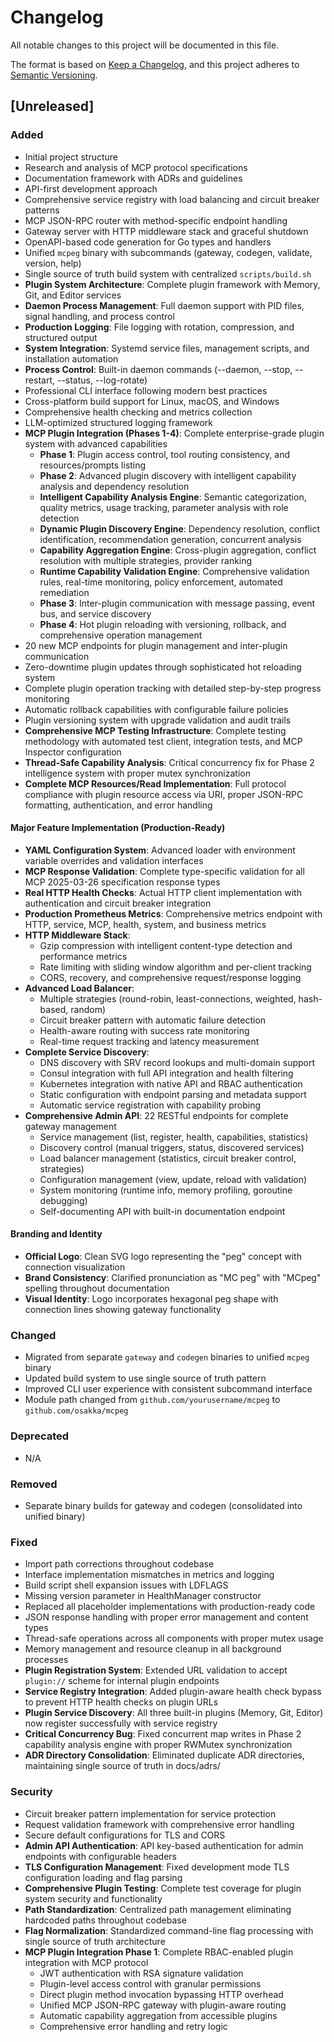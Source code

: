 # Changelog

All notable changes to this project will be documented in this file.

The format is based on [Keep a Changelog](https://keepachangelog.com/en/1.0.0/),
and this project adheres to [Semantic Versioning](https://semver.org/spec/v2.0.0.html).

## [Unreleased]

### Added
- Initial project structure
- Research and analysis of MCP protocol specifications
- Documentation framework with ADRs and guidelines
- API-first development approach
- Comprehensive service registry with load balancing and circuit breaker patterns
- MCP JSON-RPC router with method-specific endpoint handling
- Gateway server with HTTP middleware stack and graceful shutdown
- OpenAPI-based code generation for Go types and handlers
- Unified `mcpeg` binary with subcommands (gateway, codegen, validate, version, help)
- Single source of truth build system with centralized `scripts/build.sh`
- **Plugin System Architecture**: Complete plugin framework with Memory, Git, and Editor services
- **Daemon Process Management**: Full daemon support with PID files, signal handling, and process control
- **Production Logging**: File logging with rotation, compression, and structured output
- **System Integration**: Systemd service files, management scripts, and installation automation
- **Process Control**: Built-in daemon commands (--daemon, --stop, --restart, --status, --log-rotate)
- Professional CLI interface following modern best practices
- Cross-platform build support for Linux, macOS, and Windows
- Comprehensive health checking and metrics collection
- LLM-optimized structured logging framework
- **MCP Plugin Integration (Phases 1-4)**: Complete enterprise-grade plugin system with advanced capabilities
  - **Phase 1**: Plugin access control, tool routing consistency, and resources/prompts listing
  - **Phase 2**: Advanced plugin discovery with intelligent capability analysis and dependency resolution
  - **Intelligent Capability Analysis Engine**: Semantic categorization, quality metrics, usage tracking, parameter analysis with role detection
  - **Dynamic Plugin Discovery Engine**: Dependency resolution, conflict identification, recommendation generation, concurrent analysis
  - **Capability Aggregation Engine**: Cross-plugin aggregation, conflict resolution with multiple strategies, provider ranking
  - **Runtime Capability Validation Engine**: Comprehensive validation rules, real-time monitoring, policy enforcement, automated remediation
  - **Phase 3**: Inter-plugin communication with message passing, event bus, and service discovery
  - **Phase 4**: Hot plugin reloading with versioning, rollback, and comprehensive operation management
- 20 new MCP endpoints for plugin management and inter-plugin communication
- Zero-downtime plugin updates through sophisticated hot reloading system
- Complete plugin operation tracking with detailed step-by-step progress monitoring
- Automatic rollback capabilities with configurable failure policies
- Plugin versioning system with upgrade validation and audit trails
- **Comprehensive MCP Testing Infrastructure**: Complete testing methodology with automated test client, integration tests, and MCP Inspector configuration
- **Thread-Safe Capability Analysis**: Critical concurrency fix for Phase 2 intelligence system with proper mutex synchronization
- **Complete MCP Resources/Read Implementation**: Full protocol compliance with plugin resource access via URI, proper JSON-RPC formatting, authentication, and error handling

#### Major Feature Implementation (Production-Ready)
- **YAML Configuration System**: Advanced loader with environment variable overrides and validation interfaces
- **MCP Response Validation**: Complete type-specific validation for all MCP 2025-03-26 specification response types
- **Real HTTP Health Checks**: Actual HTTP client implementation with authentication and circuit breaker integration
- **Production Prometheus Metrics**: Comprehensive metrics endpoint with HTTP, service, MCP, health, system, and business metrics
- **HTTP Middleware Stack**: 
  - Gzip compression with intelligent content-type detection and performance metrics
  - Rate limiting with sliding window algorithm and per-client tracking
  - CORS, recovery, and comprehensive request/response logging
- **Advanced Load Balancer**: 
  - Multiple strategies (round-robin, least-connections, weighted, hash-based, random)
  - Circuit breaker pattern with automatic failure detection
  - Health-aware routing with success rate monitoring
  - Real-time request tracking and latency measurement
- **Complete Service Discovery**:
  - DNS discovery with SRV record lookups and multi-domain support
  - Consul integration with full API integration and health filtering
  - Kubernetes integration with native API and RBAC authentication
  - Static configuration with endpoint parsing and metadata support
  - Automatic service registration with capability probing
- **Comprehensive Admin API**: 22 RESTful endpoints for complete gateway management
  - Service management (list, register, health, capabilities, statistics)
  - Discovery control (manual triggers, status, discovered services)
  - Load balancer management (statistics, circuit breaker control, strategies)
  - Configuration management (view, update, reload with validation)
  - System monitoring (runtime info, memory profiling, goroutine debugging)
  - Self-documenting API with built-in documentation endpoint

#### Branding and Identity
- **Official Logo**: Clean SVG logo representing the "peg" concept with connection visualization
- **Brand Consistency**: Clarified pronunciation as "MC peg" with "MCpeg" spelling throughout documentation
- **Visual Identity**: Logo incorporates hexagonal peg shape with connection lines showing gateway functionality

### Changed
- Migrated from separate `gateway` and `codegen` binaries to unified `mcpeg` binary
- Updated build system to use single source of truth pattern
- Improved CLI user experience with consistent subcommand interface
- Module path changed from `github.com/yourusername/mcpeg` to `github.com/osakka/mcpeg`

### Deprecated
- N/A

### Removed
- Separate binary builds for gateway and codegen (consolidated into unified binary)

### Fixed
- Import path corrections throughout codebase
- Interface implementation mismatches in metrics and logging
- Build script shell expansion issues with LDFLAGS
- Missing version parameter in HealthManager constructor
- Replaced all placeholder implementations with production-ready code
- JSON response handling with proper error management and content types
- Thread-safe operations across all components with proper mutex usage
- Memory management and resource cleanup in all background processes
- **Plugin Registration System**: Extended URL validation to accept `plugin://` scheme for internal plugin endpoints
- **Service Registry Integration**: Added plugin-aware health check bypass to prevent HTTP health checks on plugin URLs
- **Plugin Service Discovery**: All three built-in plugins (Memory, Git, Editor) now register successfully with service registry
- **Critical Concurrency Bug**: Fixed concurrent map writes in Phase 2 capability analysis engine with proper RWMutex synchronization
- **ADR Directory Consolidation**: Eliminated duplicate ADR directories, maintaining single source of truth in docs/adrs/

### Security
- Circuit breaker pattern implementation for service protection
- Request validation framework with comprehensive error handling
- Secure default configurations for TLS and CORS
- **Admin API Authentication**: API key-based authentication for admin endpoints with configurable headers
- **TLS Configuration Management**: Fixed development mode TLS configuration loading and flag parsing
- **Comprehensive Plugin Testing**: Complete test coverage for plugin system security and functionality
- **Path Standardization**: Centralized path management eliminating hardcoded paths throughout codebase
- **Flag Normalization**: Standardized command-line flag processing with single source of truth architecture
- **MCP Plugin Integration Phase 1**: Complete RBAC-enabled plugin integration with MCP protocol
  - JWT authentication with RSA signature validation
  - Plugin-level access control with granular permissions
  - Direct plugin method invocation bypassing HTTP overhead
  - Unified MCP JSON-RPC gateway with plugin-aware routing
  - Automatic capability aggregation from accessible plugins
  - Comprehensive error handling and retry logic
